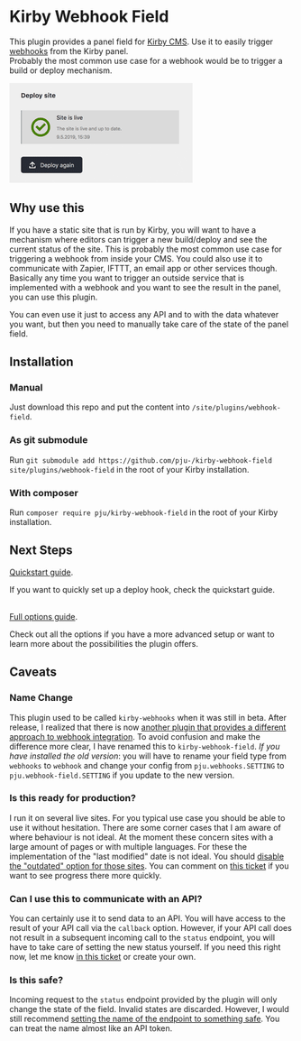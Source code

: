 # Kirby Webhook Field

This plugin provides a panel field for [Kirby CMS](https://getkirby.com/). Use it to easily trigger [webhooks](https://en.wikipedia.org/wiki/Webhook) from the Kirby panel.<br>
Probably the most common use case for a webhook would be to trigger a build or deploy mechanism.

![](kirby-webhooks.gif)

## Why use this

If you have a static site that is run by Kirby, you will want to have a mechanism where editors can trigger a new build/deploy and see the current status of the site.
This is probably the most common use case for triggering a webhook from inside your CMS.
You could also use it to communicate with Zapier, IFTTT, an email app or other services though. Basically any time you want to trigger an outside service that is implemented with a webhook and you want to see the result in the panel, you can use this plugin.

You can even use it just to access any API and to with the data whatever you want, but then you need to manually take care of the state of the panel field.

## Installation

### Manual
Just download this repo and put the content into `/site/plugins/webhook-field`.

### As git submodule
Run `git submodule add https://github.com/pju-/kirby-webhook-field site/plugins/webhook-field` in the root of your Kirby installation.

### With composer
Run `composer require pju/kirby-webhook-field` in the root of your Kirby installation.

## Next Steps

[Quickstart guide](https://github.com/pju-/kirby-webhook-field/tree/master/docs/quickstart.md).<br>

If you want to quickly set up a deploy hook, check the quickstart guide.
<br>
<br>

[Full options guide](https://github.com/pju-/kirby-webhook-field/tree/master/docs/config.md).<br>

Check out all the options if you have a more advanced setup or want to learn more about the possibilities the plugin offers.

## Caveats

### Name Change
This plugin used to be called `kirby-webhooks` when it was still in beta. After release, I realized that there is now [another plugin that provides a different approach to webhook integration](https://getkirby.com/plugins/errnesto/webhooks). To avoid confusion and make the difference more clear, I have renamed this to `kirby-webhook-field`.
*If you have installed the old version*: you will have to rename your field type from `webhooks`  to `webhook` and change your config from `pju.webhooks.SETTING` to `pju.webhook-field.SETTING` if you update to the new version.

### Is this ready for production?
I run it on several live sites. For you typical use case you should be able to use it without hesitation. There are some corner cases that I am aware of where behaviour is not ideal.
At the moment these concern sites with a large amount of pages or with multiple languages. For these the implementation of the "last modified" date is not ideal. You should [disable the "outdated" option for those sites](https://github.com/pju-/kirby-webhook-field/tree/master/docs/config.md#hook-structure). You can comment on [this ticket](https://github.com/pju-/kirby-webhook-field/issues/8) if you want to see progress there more quickly.

### Can I use this to communicate with an API?
You can certainly use it to send data to an API. You will have access to the result of your API call via the `callback` option. However, if your API call does not result in a subsequent incoming call to the `status` endpoint, you will have to take care of setting the new status yourself.
If you need this right now, let me know [in this ticket](https://github.com/pju-/kirby-webhook-field/issues/10) or create your own.

### Is this safe?
Incoming request to the `status` endpoint provided by the plugin will only change the state of the field. Invalid states are discarded. However, I would still recommend [setting the name of the endpoint to something safe](https://github.com/pju-/kirby-webhook-field/blob/master/docs/config.md#endpoint). You can treat the name almost like an API token.

